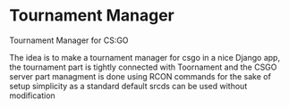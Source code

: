 # Tournament Manager  
Tournament Manager for CS:GO  

The idea is to make a tournament manager for csgo in a nice Django app, the tournament part is tightly connected with Toornament and the CSGO server part managment is done using RCON commands for the sake of setup simplicity as a standard default srcds can be used without modification